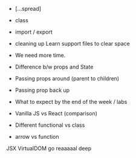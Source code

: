 - [...spread]
- class
- import / export
- cleaning up Learn support files to clear space

- We need more time.
- Difference b/w props and State
- Passing props around (parent to children)
- Passing prop back up
- What to expect by the end of the week / labs
- Vanilla JS vs React (comparison)
- Different functional vs class
- arrow vs function

JSX VirtualDOM go reaaaaal deep
